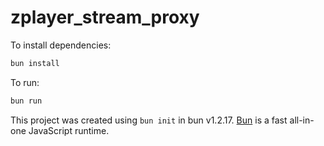 # zplayer_stream_proxy

To install dependencies:

```bash
bun install
```

To run:

```bash
bun run 
```

This project was created using `bun init` in bun v1.2.17. [Bun](https://bun.sh) is a fast all-in-one JavaScript runtime.
